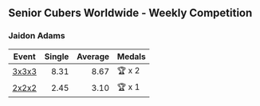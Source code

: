 ## Senior Cubers Worldwide - Weekly Competition
### Jaidon Adams

| Event | Single | Average | Medals |
| -- | --: | --: | :-- |
| [3x3x3](jaidon_adams/333.md) | 8.31 | 8.67 | 🏆 x 2 |
| [2x2x2](jaidon_adams/222.md) | 2.45 | 3.10 | 🏆 x 1 |

<!-- Global site tag (gtag.js) - Google Analytics -->
<script async src="https://www.googletagmanager.com/gtag/js?id=UA-86348435-3"></script>
<script>window.dataLayer = window.dataLayer || []; function gtag() {dataLayer.push(arguments);} gtag('js', new Date()); gtag('config', 'UA-86348435-3');</script>
